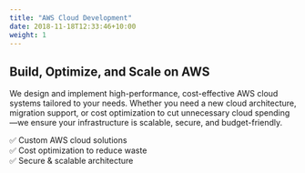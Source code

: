 ```yaml
---
title: "AWS Cloud Development"
date: 2018-11-18T12:33:46+10:00
weight: 1
---
```




## Build, Optimize, and Scale on AWS
We design and implement high-performance, cost-effective AWS cloud systems tailored to your needs. Whether you need a new cloud architecture, migration support, or cost optimization to cut unnecessary cloud spending—we ensure your infrastructure is scalable, secure, and budget-friendly.

✅ Custom AWS cloud solutions
<br>
✅ Cost optimization to reduce waste
<br>
✅ Secure & scalable architecture



